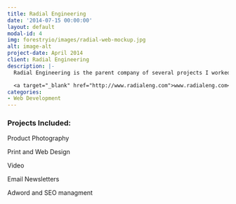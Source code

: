 ```yaml
---
title: Radial Engineering
date: '2014-07-15 00:00:00'
layout: default
modal-id: 4
img: forestryio/images/radial-web-mockup.jpg
alt: image-alt
project-date: April 2014
client: Radial Engineering
description: |-
  Radial Engineering is the parent company of several projects I worked on. They are an audio device manufacturer that works with artists all around the world. My job is print and web design for most projects that come through.

  <a target="_blank" href="http://www.radialeng.com">www.radialeng.com</a>
categories:
- Web Development
---
```

### Projects Included:

Product Photography

Print and Web Design

Video

Email Newsletters

Adword and SEO managment